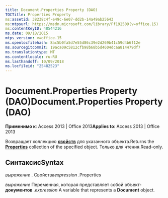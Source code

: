 ```yaml
---
title: Document.Properties Property (DAO)
TOCTitle: Properties Property
ms:assetid: 38238c4f-e49c-6e07-dd2b-14a49ab25643
ms:mtpsurl: https://msdn.microsoft.com/library/Ff192509(v=office.15)
ms:contentKeyID: 48544216
ms.date: 09/18/2015
mtps_version: v=office.15
ms.openlocfilehash: 8ac5b0fa5d7e55d86c39e2d269b41c59d4b6f12e
ms.sourcegitcommit: 19aca09c5812cfb98b68b5d4604dcaa814479df7
ms.translationtype: MT
ms.contentlocale: ru-RU
ms.lasthandoff: 10/09/2018
ms.locfileid: "25482523"
---
```

# <a name="documentproperties-property-dao"></a><span data-ttu-id="54870-102">Document.Properties Property (DAO)</span><span class="sxs-lookup"><span data-stu-id="54870-102">Document.Properties Property (DAO)</span></span>


<span data-ttu-id="54870-103">**Применимо к**: Access 2013 | Office 2013</span><span class="sxs-lookup"><span data-stu-id="54870-103">**Applies to**: Access 2013 | Office 2013</span></span>

<span data-ttu-id="54870-104">Возвращает коллекцию **[свойств](properties-collection-dao.md)** для указанного объекта.</span><span class="sxs-lookup"><span data-stu-id="54870-104">Returns the **[Properties](properties-collection-dao.md)** collection of the specified object.</span></span> <span data-ttu-id="54870-105">Только для чтения.</span><span class="sxs-lookup"><span data-stu-id="54870-105">Read-only.</span></span>

## <a name="syntax"></a><span data-ttu-id="54870-106">Синтаксис</span><span class="sxs-lookup"><span data-stu-id="54870-106">Syntax</span></span>

<span data-ttu-id="54870-107">*выражение* . Свойства</span><span class="sxs-lookup"><span data-stu-id="54870-107">*expression* .Properties</span></span>

<span data-ttu-id="54870-108">*выражение* Переменная, которая представляет собой объект- **документов** .</span><span class="sxs-lookup"><span data-stu-id="54870-108">*expression* A variable that represents a **Document** object.</span></span>

